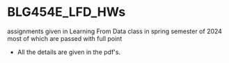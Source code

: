 # BLG454E_LFD_HWs
assignments given in Learning From Data class in spring semester of 2024 most of which are passed with full point

- All the details are given in the pdf's.
